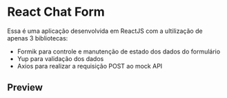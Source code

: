 # React Chat Form

Essa é uma aplicação desenvolvida em ReactJS com a ultilização de apenas 3 bibliotecas:

- Formik para controle e manutenção de estado dos dados do formulário
- Yup para validação dos dados
- Axios para realizar a requisição POST ao mock API

## Preview

